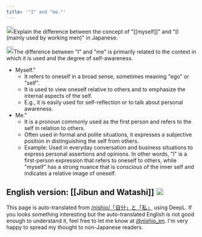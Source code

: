 ```yaml
---
title: '"I" and "me."'
---
```


<img src='https://scrapbox.io/api/pages/nishio-en/nishio/icon' alt='nishio.icon' height="19.5"/>Explain the difference between the concept of "[[myself]]" and "[I (mainly used by working men)" in Japanese.

<img src='https://scrapbox.io/api/pages/nishio-en/gpt/icon' alt='gpt.icon' height="19.5"/>The difference between "I" and "me" is primarily related to the context in which it is used and the degree of self-awareness.
- Myself."
    - It refers to oneself in a broad sense, sometimes meaning "ego" or "self".
    - It is used to view oneself relative to others and to emphasize the internal aspects of the self.
    - E.g., it is easily used for self-reflection or to talk about personal awareness.
- Me."
    - It is a pronoun commonly used as the first person and refers to the self in relation to others.
    - Often used in formal and polite situations, it expresses a subjective position in distinguishing the self from others.
    - Example: Used in everyday conversation and business situations to express personal assertions and opinions.
In other words, "I" is a first-person expression that refers to oneself to others, while "myself" has a strong nuance that is conscious of the inner self and indicates a relative image of oneself.

English version: [[Jibun and Watashi]]
<img src='https://scrapbox.io/api/pages/nishio-en/ja/icon' alt='ja.icon' height="19.5"/>
---
This page is auto-translated from [/nishio/「自分」と「私」](https://scrapbox.io/nishio/「自分」と「私」) using DeepL. If you looks something interesting but the auto-translated English is not good enough to understand it, feel free to let me know at [@nishio_en](https://twitter.com/nishio_en). I'm very happy to spread my thought to non-Japanese readers.